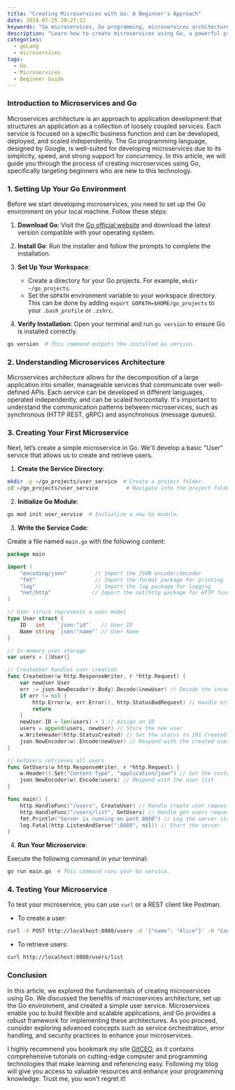 ```yaml
---
title: "Creating Microservices with Go: A Beginner's Approach"
date: 2024-07-25 20:27:12
keywords: "Go microservices, Go programming, microservices architecture, beginner guide to Go"
description: "Learn how to create microservices using Go, a powerful programming language known for its simplicity and performance. This comprehensive guide is tailored for beginners and covers understanding microservices architecture, setting up the Go environment, implementing simple microservices, and communicating between services. By the end of this article, you will have a solid understanding of microservices and practical examples to get you started on your journey. Explore the advantages of using Go for building microservices, including its concurrency model and efficient memory use. This tutorial is designed to offer detailed steps and code explanations, ensuring a smooth learning experience. Discover the best practices for structuring your microservices and how to deploy them effectively. Whether you're new to programming or looking to expand your skills, this article equips you with the knowledge you'll need."
categories:
  - goLang
  - microservices
tags:
  - Go
  - Microservices
  - Beginner Guide
---
```


### Introduction to Microservices and Go

Microservices architecture is an approach to application development that structures an application as a collection of loosely coupled services. Each service is focused on a specific business function and can be developed, deployed, and scaled independently. The Go programming language, designed by Google, is well-suited for developing microservices due to its simplicity, speed, and strong support for concurrency. In this article, we will guide you through the process of creating microservices using Go, specifically targeting beginners who are new to this technology.

<!-- more -->

### 1. Setting Up Your Go Environment

Before we start developing microservices, you need to set up the Go environment on your local machine. Follow these steps:

1. **Download Go**: Visit the [Go official website](https://golang.org/dl/) and download the latest version compatible with your operating system.
   
2. **Install Go**: Run the installer and follow the prompts to complete the installation.

3. **Set Up Your Workspace**:
   - Create a directory for your Go projects. For example, `mkdir ~/go_projects`.
   - Set the `GOPATH` environment variable to your workspace directory. This can be done by adding `export GOPATH=$HOME/go_projects` to your `.bash_profile` or `.zshrc`.

4. **Verify Installation**: Open your terminal and run `go version` to ensure Go is installed correctly.

```bash
go version  # This command outputs the installed Go version.
```

### 2. Understanding Microservices Architecture

Microservices architecture allows for the decomposition of a large application into smaller, manageable services that communicate over well-defined APIs. Each service can be developed in different languages, operated independently, and can be scaled horizontally. It's important to understand the communication patterns between microservices, such as synchronous (HTTP REST, gRPC) and asynchronous (message queues).

### 3. Creating Your First Microservice

Next, let’s create a simple microservice in Go. We'll develop a basic "User" service that allows us to create and retrieve users.

1. **Create the Service Directory**:

```bash
mkdir -p ~/go_projects/user_service  # Create a project folder.
cd ~/go_projects/user_service         # Navigate into the project folder.
```

2. **Initialize Go Module**:

```bash
go mod init user_service  # Initialize a new Go module.
```

3. **Write the Service Code**:

Create a file named `main.go` with the following content:

```go
package main

import (
    "encoding/json"         // Import the JSON encoder/decoder
    "fmt"                   // Import the format package for printing
    "log"                   // Import the log package for logging
    "net/http"             // Import the net/http package for HTTP functionalities
)

// User struct represents a user model
type User struct {
    ID   int    `json:"id"`   // User ID
    Name string `json:"name"` // User Name
}

// In-memory user storage
var users = []User{}

// CreateUser handles user creation
func CreateUser(w http.ResponseWriter, r *http.Request) {
    var newUser User
    err := json.NewDecoder(r.Body).Decode(&newUser) // Decode the incoming JSON body
    if err != nil {
        http.Error(w, err.Error(), http.StatusBadRequest) // Handle error if decoding fails
        return
    }
    newUser.ID = len(users) + 1 // Assign an ID
    users = append(users, newUser) // Store the new user
    w.WriteHeader(http.StatusCreated) // Set the status to 201 Created
    json.NewEncoder(w).Encode(newUser) // Respond with the created user
}

// GetUsers retrieves all users
func GetUsers(w http.ResponseWriter, r *http.Request) {
    w.Header().Set("Content-Type", "application/json") // Set the content type
    json.NewEncoder(w).Encode(users) // Respond with the user list
}

func main() {
    http.HandleFunc("/users", CreateUser) // Handle create user requests
    http.HandleFunc("/users/list", GetUsers) // Handle get users requests
    fmt.Println("Server is running on port 8080") // Log the server start message
    log.Fatal(http.ListenAndServe(":8080", nil)) // Start the server
}
```

4. **Run Your Microservice**:

Execute the following command in your terminal:

```bash
go run main.go  # This command runs your Go service.
```

### 4. Testing Your Microservice

To test your microservice, you can use `curl` or a REST client like Postman.

- To create a user:

```bash
curl -X POST http://localhost:8080/users -d '{"name": "Alice"}' -H "Content-Type: application/json"
```

- To retrieve users:

```bash
curl http://localhost:8080/users/list
```

### Conclusion

In this article, we explored the fundamentals of creating microservices using Go. We discussed the benefits of microservices architecture, set up the Go environment, and created a simple user service. Microservices enable you to build flexible and scalable applications, and Go provides a robust framework for implementing these architectures. As you proceed, consider exploring advanced concepts such as service orchestration, error handling, and security practices to enhance your microservices.

I highly recommend you bookmark my site [GitCEO](https://gitceo.com), as it contains comprehensive tutorials on cutting-edge computer and programming technologies that make learning and referencing easy. Following my blog will give you access to valuable resources and enhance your programming knowledge. Trust me, you won't regret it!